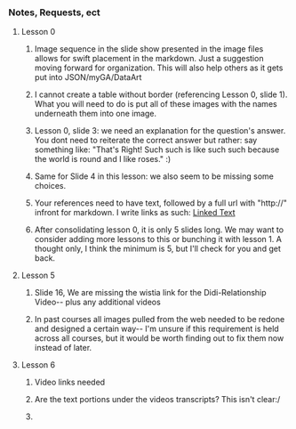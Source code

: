 ###  Notes, Requests, ect

1. Lesson 0

   1. Image sequence in the slide show presented in the image files allows for swift placement in the markdown. Just a suggestion moving forward for organization. This will also help others as it gets put into JSON/myGA/DataArt

   2. I cannot create a table without border (referencing Lesson 0, slide 1). What you will need to do is put all of these images with the names underneath them into one image.

   3. Lesson 0, slide 3: we need an explanation for the question's answer. You dont need to reiterate the correct answer but rather: say something like: "That's Right! Such such is like such such because the world is round and I like roses." :)

   4. Same for Slide 4 in this lesson: we also seem to be missing some choices.

   5. Your references need to have text, followed by a full url with "http://" infront for markdown. I write links as such: [Linked Text](http://www.###.com)

   6. After consolidating lesson 0, it is only 5 slides long. We may want to consider adding more lessons to this or bunching it with lesson 1. A thought only, I think the minimum is 5, but I'll check for you and get back.

2. Lesson 5
   1. Slide 16, We are missing the wistia link for the Didi-Relationship Video-- plus any additional videos

   2. In past courses all images pulled from the web needed to be redone and designed a certain way-- I'm unsure if this requirement is held across all courses, but it would be worth finding out to fix them now instead of later.

3. Lesson 6
   1. Video links needed

   2. Are the text portions under the videos
    transcripts? This isn't clear:/
   3.
